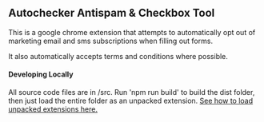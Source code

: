 ## Autochecker Antispam & Checkbox Tool

This is a google chrome extension that attempts to automatically opt out of marketing email and sms subscriptions when filling out forms.

It also automatically accepts terms and conditions where possible.

#### Developing Locally

All source code files are in /src. Run 'npm run build' to build the dist folder, then just load the entire folder as an unpacked extension. [See how to load unpacked extensions here.](https://developer.chrome.com/extensions/getstarted)
